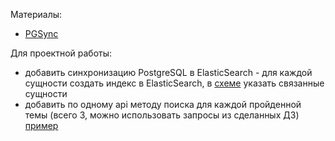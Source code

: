 Материалы:

- [PGSync](https://gitlab.com/golodnyuk.iv/db_2022/-/tree/main/%D0%9C%D0%B0%D1%82%D0%B5%D1%80%D0%B8%D0%B0%D0%BB%D1%8B%20%D0%BF%D0%BE%20%D0%BA%D1%83%D1%80%D1%81%D1%83/PGSync)

Для проектной работы:

- добавить синхронизацию PostgreSQL в ElasticSearch - для каждой сущности создать индекс в ElasticSearch,
  в [схеме](https://gitlab.com/golodnyuk.iv/db_2022/-/blob/main/%D0%9C%D0%B0%D1%82%D0%B5%D1%80%D0%B8%D0%B0%D0%BB%D1%8B%20%D0%BF%D0%BE%20%D0%BA%D1%83%D1%80%D1%81%D1%83/PGSync/pgsync/schema.json#L22)
  указать связанные сущности
- добавить по одному api методу поиска для каждой пройденной темы (всего 3, можно использовать запросы из сделанных
  ДЗ) [пример](https://gitlab.com/golodnyuk.iv/db_2022/-/blob/main/%D0%9C%D0%B0%D1%82%D0%B5%D1%80%D0%B8%D0%B0%D0%BB%D1%8B%20%D0%BF%D0%BE%20%D0%BA%D1%83%D1%80%D1%81%D1%83/PGSync/main.py#L22)
